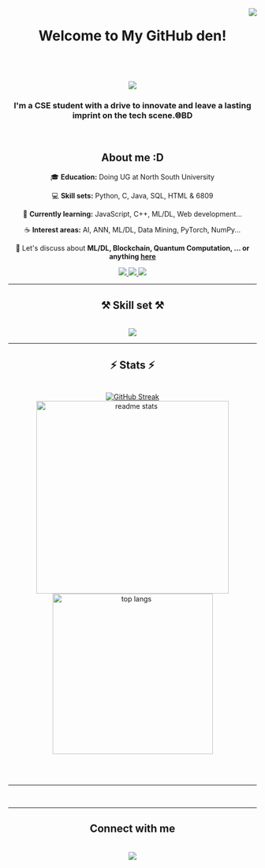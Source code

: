 <img align="right" src="https://visitor-badge.laobi.icu/badge?page_id=FaixaTheGutipoka.FaixaTheGutipoka" />

<h1 align="center"> Welcome to My GitHub den!</h1>
</br>

<h1 align="center">
    <img src="https://readme-typing-svg.herokuapp.com/?font=Righteous&size=35&center=true&vCenter=true&width=500&height=70&duration=4000&lines=Hey+,+fellow+coders+!;+I+am+Labiba+Faiza+Karim!;+You+can+call+me+Faiza;" />
</h1>

<h3 align="center">I'm a CSE student with a drive to innovate and leave a lasting imprint on the tech scene.🌐BD</h3>
</br>

<h2 align="center">About me :D</h2>
<div align="center">
 
 🎓 <b>Education:</b> Doing UG at North South University

 💻 <b>Skill sets:</b> Python, C, Java, SQL, HTML & 6809
 
 🌱 <b>Currently learning:</b> JavaScript, C++, ML/DL, Web development...

 ☕️ <b>Interest areas:</b> AI, ANN, ML/DL, Data Mining, PyTorch, NumPy...

💬 Let's discuss about <b>ML/DL, Blockchain, Quantum Computation, ... or anything [here](https://github.com/FaixaTheGutipoka/FaixaTheGutipoka/issues)</b>

 </div>
 
<div align="center"> 
  <a href="mailto:faixa.the.gutipoka@gmail.com">
    <img src="https://img.shields.io/badge/Gmail-333333?style=for-the-badge&logo=gmail&logoColor=red" />
  </a>
  <a href="https://www.linkedin.com/in/labiba-faiza-karim-6057b8217/" target="_blank">
    <img src="https://img.shields.io/badge/LinkedIn-0077B5?style=for-the-badge&logo=linkedin&logoColor=white" target="_blank" />
  </a>
  <a href="https://salesp07.github.io (lalala) " target="_blank">
     <img src="https://img.shields.io/badge/Portfolio-FF5722?style=for-the-badge&logo=todoist&logoColor=white" target="_blank" /> <!-- sqlite, safari, google-chrome are other good icon options -->
  </a>
</div>

 <hr/>
 
<h2 align="center">⚒️ Skill set ⚒️</h2>
<br/>
<div align="center">
    <img src="https://skillicons.dev/icons?i=python,c,java,html,idea,github,stackoverflow" /><br>
</div>
<hr/>

<h2 align="center">⚡ Stats ⚡</h2>
<br>
<div align=center>
    <a href="https://git.io/streak-stats"><img src="https://github-readme-streak-stats.herokuapp.com?user=FaixaTheGutipoka&theme=cobalt&hide_border=true&date_format=j%20M%5B%20Y%5D" alt="GitHub Streak" /></a>
</br>
  <img width=390 src="https://github-readme-stats-salesp07.vercel.app/api?username=salesp07&count_private=true&show_icons=true&theme=react&rank_icon=github&border_radius=10" alt="readme stats" />
  <br/>
  <img width=325 align="center" src="https://github-readme-stats-salesp07.vercel.app/api/top-langs/?username=salesp07&hide=HTML&langs_count=8&layout=compact&theme=react&border_radius=10&size_weight=0.5&count_weight=0.5&exclude_repo=github-readme-stats" alt="top langs" />
</div>

<br/><br/>

<hr/>

<br/>
<hr/>
<h2 align="center"> Connect with me </h2>
<br/>
<div align="center">
    <img src="https://skillicons.dev/icons?i=github,discord,linkedin,instagram" /><br>
</div>

<br/>
